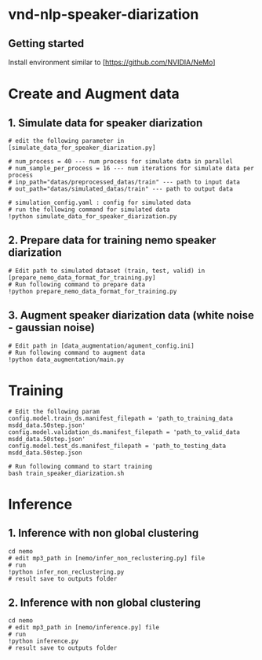 # vnd-nlp-speaker-diarization


## Getting started

Install environment similar to [https://github.com/NVIDIA/NeMo]

# Create and Augment data

## 1. Simulate data for speaker diarization
```
# edit the following parameter in [simulate_data_for_speaker_diarization.py]

# num_process = 40 --- num process for simulate data in parallel
# num_sample_per_process = 16 --- num iterations for simulate data per process
# inp_path="datas/preprocessed_datas/train" --- path to input data
# out_path="datas/simulated_datas/train" --- path to output data

# simulation_config.yaml : config for simulated data
# run the following command for simulated data
!python simulate_data_for_speaker_diarization.py

```
## 2. Prepare data for training nemo speaker diarization

```
# Edit path to simulated dataset (train, test, valid) in [prepare_nemo_data_format_for_training.py]
# Run following command to prepare data
!python prepare_nemo_data_format_for_training.py

```

## 3. Augment speaker diarization data (white noise - gaussian noise)

```
# Edit path in [data_augmentation/agument_config.ini]
# Run following command to augment data
!python data_augmentation/main.py

```
# Training

```
# Edit the following param
config.model.train_ds.manifest_filepath = 'path_to_training_data msdd_data.50step.json'
config.model.validation_ds.manifest_filepath = 'path_to_valid_data msdd_data.50step.json'
config.model.test_ds.manifest_filepath = 'path_to_testing_data msdd_data.50step.json

# Run following command to start training
bash train_speaker_diarization.sh

```

# Inference

## 1. Inference with non global clustering
```
cd nemo
# edit mp3_path in [nemo/infer_non_reclustering.py] file
# run
!python infer_non_reclustering.py
# result save to outputs folder
```
## 2. Inference with non global clustering
```
cd nemo
# edit mp3_path in [nemo/inference.py] file
# run
!python inference.py
# result save to outputs folder
```

